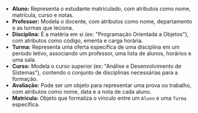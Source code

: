 * **Aluno:** Representa o estudante matriculado, com atributos como nome, matrícula, curso e notas.
* **Professor:** Modela o docente, com atributos como nome, departamento e as turmas que leciona.
* **Disciplina:** É a matéria em si (ex: "Programação Orientada a Objetos"), com atributos como código, ementa e carga horária.
* **Turma:** Representa uma oferta específica de uma disciplina em um período letivo, associando um professor, uma lista de alunos, horários e uma sala.
* **Curso:** Modela o curso superior (ex: "Análise e Desenvolvimento de Sistemas"), contendo o conjunto de disciplinas necessárias para a formação.
* **Avaliação:** Pode ser um objeto para representar uma prova ou trabalho, com atributos como nome, data e a nota de cada aluno.
* **Matrícula:** Objeto que formaliza o vínculo entre um `Aluno` e uma `Turma` específica.